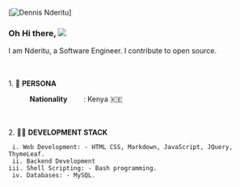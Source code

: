 [![Dennis Nderitu](https://img.shields.io/badge/DN-DENNIS%20NDERITU-blue)]

### Oh Hi there, ![](https://user-images.githubusercontent.com/18350557/176309783-0785949b-9127-417c-8b55-ab5a4333674e.gif) 
I am Nderitu, a Software Engineer. I contribute to open source.<br>

<br><br>1.  🧑 **PERSONA**<br>

&emsp;&emsp;&emsp;**Nationality**&emsp;&emsp;&nbsp;: Kenya 🇰🇪<br>


<br><br> 2.  🧑‍💼 **DEVELOPMENT STACK**<br>
              
     i. Web Development: - HTML CSS, Markdown, JavaScript, JQuery, ThymeLeaf.               
     ii. Backend Development               
    iii. Shell Scripting: - Bash programming.    
     iv. Databases: - MySQL.
 

